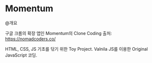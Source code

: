 # Momentum

@개요

구글 크롬의 확장 앱인 Momentum의 Clone Coding
출처: https://nomadcoders.co/

HTML, CSS, JS 기초를 닦기 위한 Toy Project.
Valnila JS를 이용한 Original JavaScript 코딩.
